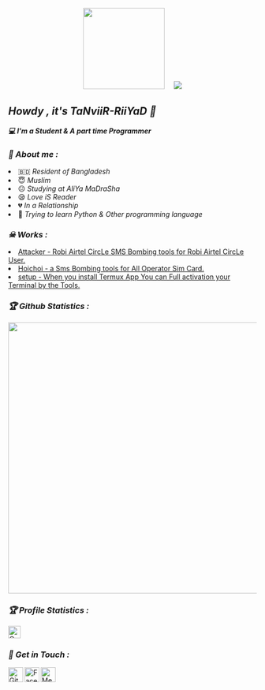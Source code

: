 <!-- Github README -->
<p align="center"><a href="https://github.com/TaNviiR-RiiYaD">
<img height="165" src="https://github-readme-stats.vercel.app/api?username=TaNviiR-RiiYaD&show_icons=true&include_all_commits=true&theme=react&cache_seconds=3200&hide_border=true" /></a>
&nbsp;&nbsp;&nbsp;
<a href="https://github.com/TaNviiR-RiiYaD"><img src="https://github-readme-stats.vercel.app/api/top-langs/?username=TaNviiR-RiiYaD&layout=compact&theme=react&hide_border=true" />
</a></p>

<h2><b><i>Howdy , it's TaNviiR-RiiYaD 👋</i></b></h2>
<b><i>💻 I'm a Student & A part time Programmer</i></b>

<h3><b><i>🤠 About me :</i></b></h3>
<li> 🇧🇩 <i>Resident of Bangladesh</i></li>
<li> 😇 <i>Muslim</i></li>
<li> 😐 <i>Studying at AliYa MaDraSha</i></li>
<li> 😪 <i>Love iS Reader</i></li>
<li> 💔 <i>In a Relationship</i></li>
<li> 🐍 <i>Trying to learn Python & Other programming language</i></li>

<h3><b><i>☠ Works :</i></b></h3>
<li> <a href="https://github.com/TaNviiR-RiiYaD/Attacker">Attacker - Robi Airtel CircLe SMS Bombing tools for Robi Airtel CircLe User.</a>
<li> <a href="https://github.com/TaNviiR-RiiYaD/Hoichoi">Hoichoi - a Sms Bombing tools for All Operator Sim Card.</a>
<li> <a href="https://github.com/TaNviiR-RiiYaD/setup">setup - When you install Termux App You can Full activation your Terminal by the Tools.</a>

<h3><b><i>🏆 Github Statistics :</i></b></h3>
<a href="https://github.com/TaNviiR-RiiYaD"><img width=550 src="https://github-profile-trophy.vercel.app/?username=TaNviiR-RiiYaD&theme=dracula&no-frame=true&title=Followers,Stars,Commit,Repository,Issues"/></a>

<h3><b><i>🏆 Profile Statistics :</i></b></h3>
<a href="https://github.com/TaNviiR-RiiYaD"><img height="25" title="Counter" src="https://komarev.com/ghpvc/?username=TaNviiR-RiiYaD&color=blueviolet&style=flat-square"></a>

<h3><b><i>📡 Get in Touch :</i></b></h3>
<a href="https://github.com/TaNviiR-RiiYaD"><img align="left" title="Github" alt="Github" width="30px" src="assets/github.png" /></a>
<a href="https://fb.com/MrTaNviiR"><img align="left" title="Facebook" alt="Facebook" width="30px" src="assets/facebook.png" /></a>
<a href="https://m.me/MrTaNviiR"><img align="left" title="Messenger" alt="Messenger" width="30px" src="assets/messenger.png" /></a>
